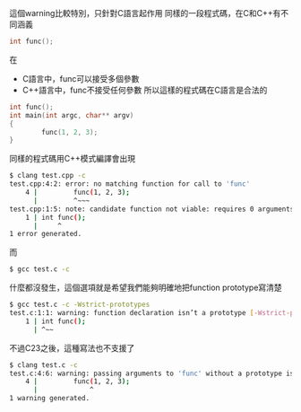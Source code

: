 這個warning比較特別，只針對C語言起作用
同樣的一段程式碼，在C和C++有不同涵義
``` c
int func();
```
在
- C語言中，func可以接受多個參數
- C++語言中，func不接受任何參數
所以這樣的程式碼在C語言是合法的
``` c
int func();
int main(int argc, char** argv)
{
        func(1, 2, 3);
}
```
同樣的程式碼用C++模式編譯會出現
``` bash
$ clang test.cpp -c
test.cpp:4:2: error: no matching function for call to 'func'
    4 |         func(1, 2, 3);
      |         ^~~~
test.cpp:1:5: note: candidate function not viable: requires 0 arguments, but 3 were provided
    1 | int func();
      |     ^
1 error generated.
```
而
``` bash
$ gcc test.c -c
```
什麼都沒發生，這個選項就是希望我們能夠明確地把function prototype寫清楚
``` bash
$ gcc test.c -c -Wstrict-prototypes
test.c:1:1: warning: function declaration isn’t a prototype [-Wstrict-prototypes]
    1 | int func();
      | ^~~
```
不過C23之後，這種寫法也不支援了
``` bash
$ clang test.c -c
test.c:4:6: warning: passing arguments to 'func' without a prototype is deprecated in all versions of C and is not supported in C23 [-Wdeprecated-non-prototype]
    4 |         func(1, 2, 3);
      |             ^
1 warning generated.
```

